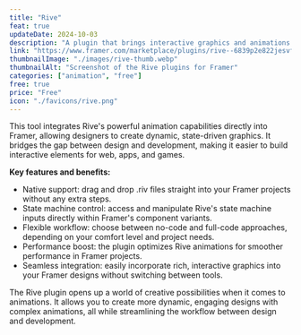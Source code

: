 ```yaml
---
title: "Rive"
feat: true
updateDate: 2024-10-03
description: "A plugin that brings interactive graphics and animations to your designs."
link: "https://www.framer.com/marketplace/plugins/rive--6839p2e822jesvfuae7qo5w21/"
thumbnailImage: "./images/rive-thumb.webp"
thumbnailAlt: "Screenshot of the Rive plugins for Framer"
categories: ["animation", "free"]
free: true
price: "Free"
icon: "./favicons/rive.png"
---
```


This tool integrates Rive's powerful animation capabilities directly into Framer, allowing designers to create dynamic, state-driven graphics. It bridges the gap between design and development, making it easier to build interactive elements for web, apps, and games.

<b>Key features and benefits:</b>

- Native support: drag and drop .riv files straight into your Framer projects without any extra steps.
- State machine control: access and manipulate Rive's state machine inputs directly within Framer's component variants.
- Flexible workflow: choose between no-code and full-code approaches, depending on your comfort level and project needs.
- Performance boost: the plugin optimizes Rive animations for smoother performance in Framer projects.
- Seamless integration: easily incorporate rich, interactive graphics into your Framer designs without switching between tools.

The Rive plugin opens up a world of creative possibilities when it comes to animations. It allows you to create more dynamic, engaging designs with complex animations, all while streamlining the workflow between design and development.

